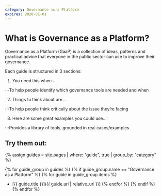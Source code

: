 ```yaml
---
category: Governance as a Platform
expires: 2020-01-01
---
```


# What is Governance as a Platform?

Governance as a Platform (GaaP) is a collection of ideas, patterns and practical
advice that everyone in the public sector can use to improve their governance.

Each guide is structured in 3 sections:

1. You need this when...

⋅⋅⋅To help people identify which governance tools are needed and when

2. Things to think about are…

⋅⋅⋅To help people think critically about the issue they’re facing

3. Here are some great examples you could use...

⋅⋅⋅Provides a library of tools, grounded in real cases/examples

## Try them out:

{% assign guides = site.pages
  | where: "guide", true
  | group_by: "category" %}

{% for guide_group in guides %}
{% if guide_group.name == "Governance as a Platform" %}
{% for guide in guide_group.items %}
- [{{ guide.title }}]({{ guide.url | relative_url }})
{% endfor %}
{% endif %}
{% endfor %}
